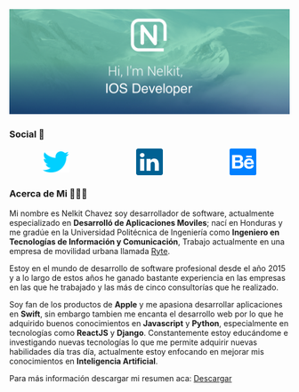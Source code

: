 <img src="images/header.png"/>

### Social 👋

<div style="display:flex; align-items:center; justify-content:space-around">
    <img src="images/twitter.png" width="48" alt="twitter">
    <img src="images/linkedin.png" width="48" alt="twitter">
    <img src="images/behance.png" width="48" alt="twitter">
</div>

### Acerca de Mi 👨🏽‍💻

Mi nombre es Nelkit Chavez soy desarrollador de software, actualmente especializado en **Desarrolló de Aplicaciones Moviles**; nací en Honduras y me gradúe en la Universidad Politécnica de Ingeniería como **Ingeniero en Tecnologías de Información y Comunicación**, Trabajo actualmente en una empresa de movilidad urbana llamada [Ryte](https://www.ryte.hn).

Estoy en el mundo de desarrollo de software profesional desde el año 2015 y a lo largo de estos años he ganado bastante experiencia en las empresas en las que he trabajado y las más de cinco consultorías que he realizado.

Soy fan de los productos de **Apple** y me apasiona desarrollar aplicaciones en **Swift**, sin embargo tambien me encanta el desarrollo web por lo que he adquirido buenos conocimientos en **Javascript** y **Python**, especialmente en tecnologías como **ReactJS** y **Django**. Constantemente estoy educándome e investigando nuevas tecnologías lo que me permite adquirir nuevas habilidades día tras día, actualmente estoy enfocando en mejorar mis conocimientos en **Inteligencia Artificial**.

 Para más información descargar mi resumen aca: [Descargar](https://drive.google.com/file/d/15eChKfjO80IrAI3TEooLIsZskKa-nIIa/view?usp=sharing)